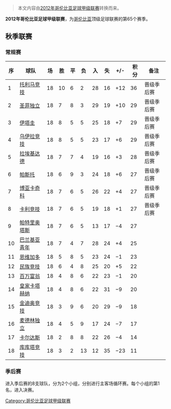> 本文内容由[2012年哥伦比亚足球甲级联赛](https://zh.wikipedia.org/wiki/2012年哥伦比亚足球甲级联赛)转换而来。


**2012年哥伦比亚足球甲级联赛**，为[哥伦比亚](../Page/哥伦比亚.md "wikilink")顶级足球联赛的第65个赛季。

## 秋季联赛

### 常规赛

| 序  | 球队                                                             | 场  | 胜  | 平 | 负  | 入  | 失  | \+/- | 积分 | 备注    |
| -- | -------------------------------------------------------------- | -- | -- | - | -- | -- | -- | ---- | -- | ----- |
| 1  | [托利马竞技](https://zh.wikipedia.org/wiki/托利马竞技 "wikilink")        | 18 | 10 | 6 | 2  | 28 | 16 | \+12 | 36 | 晋级季后赛 |
| 2  | [圣菲独立](https://zh.wikipedia.org/wiki/圣菲独立 "wikilink")          | 18 | 7  | 8 | 3  | 29 | 19 | \+10 | 29 | 晋级季后赛 |
| 3  | [伊塔圭](https://zh.wikipedia.org/wiki/伊塔圭足球俱乐部 "wikilink")       | 18 | 8  | 5 | 5  | 25 | 18 | \+7  | 29 | 晋级季后赛 |
| 4  | [乌伊拉竞技](https://zh.wikipedia.org/wiki/乌伊拉竞技 "wikilink")        | 18 | 8  | 5 | 5  | 23 | 17 | \+6  | 29 | 晋级季后赛 |
| 5  | [拉埃基达德](https://zh.wikipedia.org/wiki/拉埃基达德竞技俱乐部 "wikilink")   | 18 | 7  | 7 | 4  | 19 | 16 | \+3  | 28 | 晋级季后赛 |
| 6  | [帕斯托](https://zh.wikipedia.org/wiki/帕斯托竞技俱乐部 "wikilink")       | 18 | 6  | 9 | 3  | 24 | 18 | \+6  | 27 | 晋级季后赛 |
| 7  | [博亚卡奇科](https://zh.wikipedia.org/wiki/博亚卡奇科足球俱乐部 "wikilink")   | 18 | 7  | 6 | 5  | 26 | 22 | \+4  | 27 | 晋级季后赛 |
| 8  | [卡利竞技](https://zh.wikipedia.org/wiki/卡利竞技 "wikilink")          | 18 | 7  | 6 | 5  | 19 | 18 | \+1  | 27 | 晋级季后赛 |
| 9  | [帕特里奥塔斯](https://zh.wikipedia.org/wiki/帕特里奥塔斯足球俱乐部 "wikilink") | 18 | 7  | 6 | 5  | 13 | 17 | −4   | 27 |       |
| 10 | [巴兰基亚青年](../Page/巴兰基亚青年.md "wikilink")                         | 18 | 7  | 4 | 7  | 28 | 24 | \+4  | 25 |       |
| 11 | [恩维加多](https://zh.wikipedia.org/wiki/恩维加多足球俱乐部 "wikilink")     | 18 | 5  | 8 | 5  | 23 | 24 | −1   | 23 |       |
| 12 | [民族竞技](https://zh.wikipedia.org/wiki/民族竞技 "wikilink")          | 18 | 6  | 4 | 8  | 25 | 20 | \+5  | 22 |       |
| 13 | [百万富翁](../Page/百万富翁足球俱乐部.md "wikilink")                        | 18 | 4  | 8 | 6  | 22 | 23 | −1   | 20 |       |
| 14 | [皇家卡塔赫纳](https://zh.wikipedia.org/wiki/皇家卡塔赫纳 "wikilink")      | 18 | 4  | 8 | 6  | 22 | 31 | −9   | 20 |       |
| 15 | [金迪奥竞技](https://zh.wikipedia.org/wiki/金迪奥竞技 "wikilink")        | 18 | 3  | 9 | 6  | 20 | 29 | −9   | 18 |       |
| 16 | [麦德林独立](../Page/麦德林独立.md "wikilink")                           | 18 | 4  | 5 | 9  | 17 | 24 | −7   | 17 |       |
| 17 | [卡尔达斯](https://zh.wikipedia.org/wiki/卡尔达斯十一人足球俱乐部 "wikilink")  | 18 | 2  | 8 | 8  | 22 | 26 | −4   | 14 |       |
| 18 | [库库塔竞技](https://zh.wikipedia.org/wiki/库库塔竞技 "wikilink")        | 18 | 3  | 2 | 13 | 12 | 35 | −23  | 11 |       |

### 季后赛

进入季后赛的8支球队，分为2个小组，分别进行主客场循环赛。每个小组的第1名，进入决赛。

[Category:哥伦比亚足球甲级联赛](https://zh.wikipedia.org/wiki/Category:哥伦比亚足球甲级联赛 "wikilink")